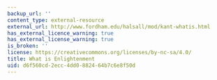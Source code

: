 ```yaml
---
backup_url: ''
content_type: external-resource
external_url: http://www.fordham.edu/halsall/mod/kant-whatis.html
has_external_licence_warning: true
has_external_license_warning: true
is_broken: ''
license: https://creativecommons.org/licenses/by-nc-sa/4.0/
title: What is Enlightenment
uid: d6f560cd-2ecc-4dd0-8824-64b7c6e8f50d
---
```

